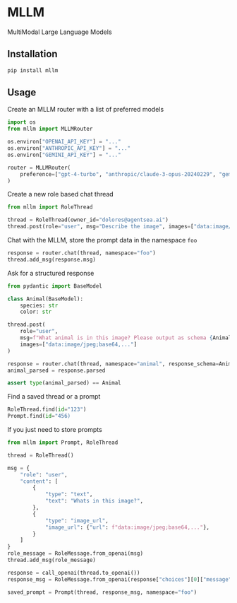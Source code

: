 # MLLM

MultiModal Large Language Models

## Installation

```sh
pip install mllm
```

## Usage

Create an MLLM router with a list of preferred models

```python
import os
from mllm import MLLMRouter

os.environ["OPENAI_API_KEY"] = "..."
os.environ["ANTHROPIC_API_KEY"] = "..."
os.environ["GEMINI_API_KEY"] = "..."

router = MLLMRouter(
    preference=["gpt-4-turbo", "anthropic/claude-3-opus-20240229", "gemini/gemini-pro-vision"]
)
```

Create a new role based chat thread

```python
from mllm import RoleThread

thread = RoleThread(owner_id="dolores@agentsea.ai")
thread.post(role="user", msg="Describe the image", images=["data:image/jpeg;base64,..."])
```

Chat with the MLLM, store the prompt data in the namespace `foo`

```python
response = router.chat(thread, namespace="foo")
thread.add_msg(response.msg)
```

Ask for a structured response

```python
from pydantic import BaseModel

class Animal(BaseModel):
    species: str
    color: str

thread.post(
    role="user",
    msg=f"What animal is in this image? Please output as schema {Animal.model_json_schema()}"
    images=["data:image/jpeg;base64,..."]
)

response = router.chat(thread, namespace="animal", response_schema=Animal)
animal_parsed = response.parsed

assert type(animal_parsed) == Animal
```

Find a saved thread or a prompt

```python
RoleThread.find(id="123")
Prompt.find(id="456)
```

If you just need to store prompts

```python
from mllm import Prompt, RoleThread

thread = RoleThread()

msg = {
    "role": "user",
    "content": [
        {
            "type": "text",
            "text": "Whats in this image?",
        },
        {
            "type": "image_url",
            "image_url": {"url": f"data:image/jpeg;base64,..."},
        }
    ]
}
role_message = RoleMessage.from_openai(msg)
thread.add_msg(role_message)

response = call_openai(thread.to_openai())
response_msg = RoleMessage.from_openai(response["choices"][0]["message"])

saved_prompt = Prompt(thread, response_msg, namespace="foo")
```
